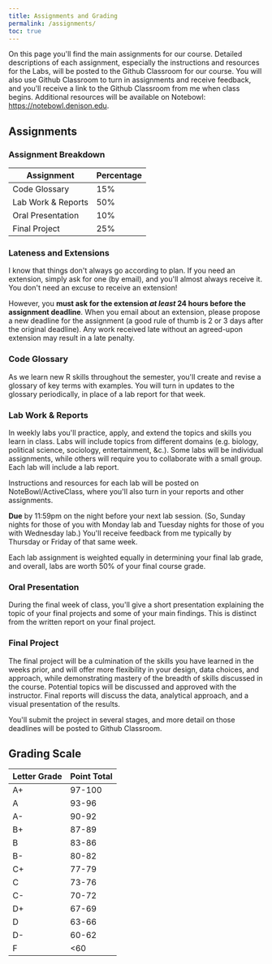 ```yaml
---
title: Assignments and Grading
permalink: /assignments/
toc: true
---
```


On this page you'll find the main assignments for our course. Detailed descriptions of each assignment, especially the instructions and resources for the Labs, will be posted to the Github Classroom for our course. You will also use Github Classroom to turn in assignments and receive feedback, and you'll receive a link to the Github Classroom from me when class begins. Additional resources will be available on Notebowl: <https://notebowl.denison.edu>.

## Assignments

### Assignment Breakdown

Assignment|Percentage
----|--
Code Glossary|15%
Lab Work & Reports|50%
Oral Presentation|10%
Final Project|25%

### Lateness and Extensions

I know that things don't always go according to plan. If you need an extension, simply ask for one (by email), and you'll almost always receive it. You don't need an excuse to receive an extension!

However, you **must ask for the extension *at least* 24 hours before the assignment deadline**. When you email about an extension, please propose a new deadline for the assignment (a good rule of thumb is 2 or 3 days after the original deadline). Any work received late without an agreed-upon extension may result in a late penalty.

### Code Glossary

As we learn new R skills throughout the semester, you'll create and revise a glossary of key terms with examples. You will turn in updates to the glossary periodically, in place of a lab report for that week.

### Lab Work & Reports

In weekly labs you'll practice, apply, and extend the topics and skills you learn in class. Labs will include topics from different domains (e.g. biology, political science, sociology, entertainment, &c.). Some labs will be individual assignments, while others will require you to collaborate with a small group. Each lab will include a lab report.

Instructions and resources for each lab will be posted on NoteBowl/ActiveClass, where you'll also turn in your reports and other assignments.

**Due** by 11:59pm on the night before your next lab session. (So, Sunday nights for those of you with Monday lab and Tuesday nights for those of you with Wednesday lab.) You'll receive feedback from me typically by Thursday or Friday of that same week.

Each lab assignment is weighted equally in determining your final lab grade, and overall, labs are worth 50% of your final course grade.

### Oral Presentation

During the final week of class, you'll give a short presentation explaining the topic of your final projects and some of your main findings. This is distinct from the written report on your final project.

### Final Project

The final project will be a culmination of the skills you have learned in the weeks prior, and will offer more flexibility in your design, data choices, and approach, while demonstrating mastery of the breadth of skills discussed in the course. Potential topics will be discussed and approved with the instructor. Final reports will discuss the data, analytical approach, and a visual presentation of the results.

You'll submit the project in several stages, and more detail on those deadlines will be posted to Github Classroom.

## Grading Scale

Letter Grade|Point Total
---|---
A+|97-100
A|93-96
A-|90-92
B+|87-89
B|83-86
B-|80-82
C+|77-79
C|73-76
C-|70-72
D+|67-69
D|63-66
D-|60-62
F|<60
